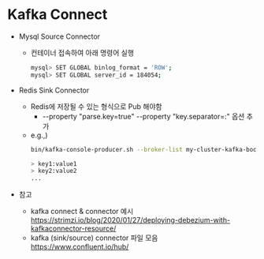# Kafka Connect
* Mysql Source Connector
  * 컨테이너 접속하여 아래 명령어 실행
    ```bash
    mysql> SET GLOBAL binlog_format = 'ROW';
    mysql> SET GLOBAL server_id = 184054;
    ```

* Redis Sink Connector
  * Redis에 저장될 수 있는 형식으로 Pub 해야함
    * --property "parse.key=true" --property "key.separator=:" 옵션 추가
  * e.g.,)
    ``` bash
    bin/kafka-console-producer.sh --broker-list my-cluster-kafka-bootstrap:9092 --topic dbserver1.{DbName}.{TableName} --property "parse.key=true" --property "key.separator=:"

    > key1:value1
    > key2:value2
    ...
    ```

* 참고  
  * kafka connect & connector 예시  
  https://strimzi.io/blog/2020/01/27/deploying-debezium-with-kafkaconnector-resource/
  * kafka (sink/source) connector 파일 모음  
  https://www.confluent.io/hub/
